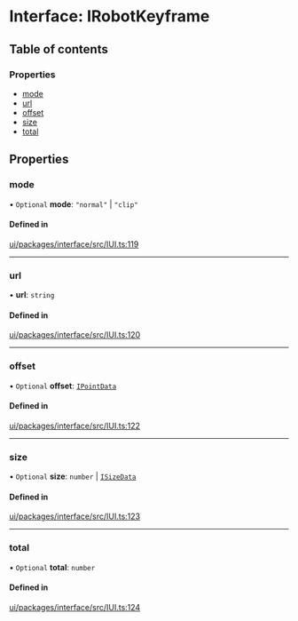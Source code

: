 # Interface: IRobotKeyframe

## Table of contents

### Properties

- [mode](IRobotKeyframe.md#mode)
- [url](IRobotKeyframe.md#url)
- [offset](IRobotKeyframe.md#offset)
- [size](IRobotKeyframe.md#size)
- [total](IRobotKeyframe.md#total)

## Properties

### mode

• `Optional` **mode**: ``"normal"`` \| ``"clip"``

#### Defined in

[ui/packages/interface/src/IUI.ts:119](https://github.com/leaferjs/leafer-ui/blob/d1253e2/packages/interface/src/IUI.ts#L119)

___

### url

• **url**: `string`

#### Defined in

[ui/packages/interface/src/IUI.ts:120](https://github.com/leaferjs/leafer-ui/blob/d1253e2/packages/interface/src/IUI.ts#L120)

___

### offset

• `Optional` **offset**: [`IPointData`](IPointData.md)

#### Defined in

[ui/packages/interface/src/IUI.ts:122](https://github.com/leaferjs/leafer-ui/blob/d1253e2/packages/interface/src/IUI.ts#L122)

___

### size

• `Optional` **size**: `number` \| [`ISizeData`](ISizeData.md)

#### Defined in

[ui/packages/interface/src/IUI.ts:123](https://github.com/leaferjs/leafer-ui/blob/d1253e2/packages/interface/src/IUI.ts#L123)

___

### total

• `Optional` **total**: `number`

#### Defined in

[ui/packages/interface/src/IUI.ts:124](https://github.com/leaferjs/leafer-ui/blob/d1253e2/packages/interface/src/IUI.ts#L124)
